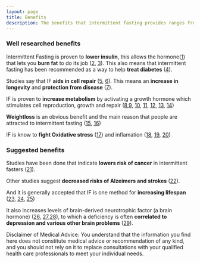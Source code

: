 ```yaml
---
layout: page
title: Benefits
description: The benefits that intermittent fasting provides ranges from weightloss to lowering insulin and even repairing damaged cells.
---
```


### Well researched benefits

Intermittent Fasting is proven to **lower insulin**, this allows the hormone([1](https://en.wikipedia.org/wiki/Hormone-sensitive_lipase)) that lets you **burn fat** to do its job ([2](http://www.ncbi.nlm.nih.gov/pubmed/15640462), [3](http://www.sciencedirect.com/science/article/pii/S193152441400200X)). This also means that intermittent fasting has been recommended as a way to help **treat diabetes** ([4](https://www.diabetesselfmanagement.com/blog/intermittent-fasting-not-so-fast/)).

Studies say that IF **aids in cell repair** ([5](http://www.ncbi.nlm.nih.gov/pmc/articles/PMC3106288/), [6](http://www.ncbi.nlm.nih.gov/pubmed/21106691)). This means an **increase in longevity** and **protection from disease** ([7](https://www.ncbi.nlm.nih.gov/pmc/articles/PMC2622429/)).

IF is proven to **increase metabolism** by  activating a growth hormone which stimulates cell reproduction, growth and repair ([8](https://www.ncbi.nlm.nih.gov/pubmed/2405717),[9](https://en.wikipedia.org/wiki/Growth_hormone), [10](https://www.ncbi.nlm.nih.gov/pubmed/10837292), [11](http://www.ncbi.nlm.nih.gov/pmc/articles/PMC329619/), [12](http://www.ncbi.nlm.nih.gov/pubmed/1548337), [13](http://www.ncbi.nlm.nih.gov/pubmed/12425705), [14](http://www.ncbi.nlm.nih.gov/pubmed/2355952))

**Weightloss** is an obvious benefit and the main reason that people are attracted to intermittent fasting  ([15](http://www.translationalres.com/article/S1931-5244(14)00200-X/abstract), [16](http://www.ncbi.nlm.nih.gov/pubmed/21410865))

IF is know to **fight Oxidative stress** ([17](http://www.sciencedirect.com/science/article/pii/S095528630400261X)) and inflamation ([18](http://www.ncbi.nlm.nih.gov/pubmed/17291990/), [19](http://www.ncbi.nlm.nih.gov/pubmed/17374948), [20](http://www.ncbi.nlm.nih.gov/pubmed/23244540))

### Suggested benefits

Studies have been done that indicate **lowers risk of cancer** in intermittent fasters ([21](https://www.ncbi.nlm.nih.gov/pubmed/24048020)).

Other studies suggest **decreased risks of Alzeimers and strokes** ([22](http://www.ncbi.nlm.nih.gov/pmc/articles/PMC2844782/)).

And it is generally accepted that IF is one method for **increasing lifespan** ([23](http://geronj.oxfordjournals.org/content/38/1/36.short), [24](http://www.sciencedirect.com/science/article/pii/S0047637400001093), [25](http://www.karger.com/Article/Abstract/212538))

It also increases levels of brain-derived neurotrophic factor (a brain hormone) ([26](http://www.ncbi.nlm.nih.gov/pubmed/11220789), [27](http://www.ncbi.nlm.nih.gov/pubmed/16011467),[28](http://www.ncbi.nlm.nih.gov/pmc/articles/PMC151440/)), to which a deficiency is often **correlated to depression and various other brain problems** ([29](http://www.ncbi.nlm.nih.gov/pmc/articles/PMC3022308/)).

<p class="message">
Disclaimer of Medical Advice: You understand that the information you find here does not constitute medical advice or recommendation of any kind, and you should not rely on it to replace consultations with your qualified health care professionals to meet your individual needs.
</p>
